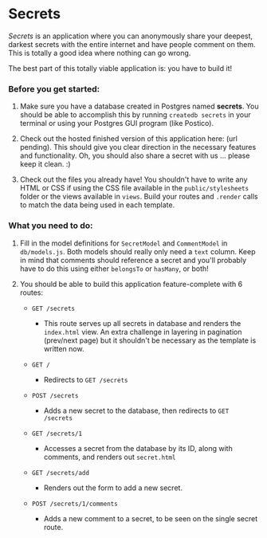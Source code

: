 # Secrets

_Secrets_ is an application where you can anonymously share your deepest, 
darkest secrets with the entire internet and have people comment on them.
This is totally a good idea where nothing can go wrong.

The best part of this totally viable application is: you have to build it!

### Before you get started:

1. Make sure you have a database created in Postgres named **secrets**.
 You should be able to accomplish this by running `createdb secrets` in
 your terminal or using your Postgres GUI program (like Postico).
 
2. Check out the hosted finished version of this application here: (url pending).
  This should give you clear direction in the necessary features and functionality.
  Oh, you should also share a secret with us ... please keep it clean. :)
  
3. Check out the files you already have! You shouldn't have to write any HTML or
  CSS if using the CSS file available in the `public/stylesheets` folder or the views
  available in `views`. Build your routes and `.render` calls to match the data being
  used in each template.
  
### What you need to do:

1. Fill in the model definitions for `SecretModel` and `CommentModel` in `db/models.js`.
Both models should really only need a `text` column. Keep in mind that comments should reference a secret and you'll probably have to do this
using either `belongsTo` or `hasMany`, or both!

2. You should be able to build this application feature-complete with 6 routes:
    
    - `GET /secrets`
        - This route serves up all secrets in database and renders the `index.html` view.
          An extra challenge in layering in pagination (prev/next page) but it shouldn't
          be necessary as the template is written now.
          
    - `GET /`
        - Redirects to `GET /secrets`
        
    - `POST /secrets`
        - Adds a new secret to the database, then redirects to `GET /secrets`
        
    - `GET /secrets/1`
        - Accesses a secret from the database by its ID, along with comments,
          and renders out `secret.html`
          
    - `GET /secrets/add`
        - Renders out the form to add a new secret.
        
    - `POST /secrets/1/comments`
        - Adds a new comment to a secret, to be seen on the single secret route.